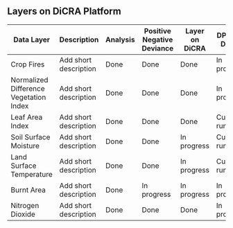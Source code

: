 ## Layers on DiCRA Platform

| Data Layer | Description | Analysis | Positive Negative Deviance | Layer on DiCRA | DPPD on DiCRA | 
| --- | --- | --- | --- | --- | --- | 
| Crop Fires | Add short description | Done | Done | Done | In progress | 
| Normalized Difference Vegetation Index | Add short description | Done | Done | Done | In progress | 
| Leaf Area Index | Add short description | Done | Done | Done | Currently running |
| Soil Surface Moisture | Add short description | Done | Done | In progress | Currently running |
| Land Surface Temperature | Add short description | Done | Done | In progress | Currently running |
| Burnt Area | Add short description | Done | In progress | In progress | In progress |
| Nitrogen Dioxide | Add short description | Done | Done | Done | In progress | In progress |
